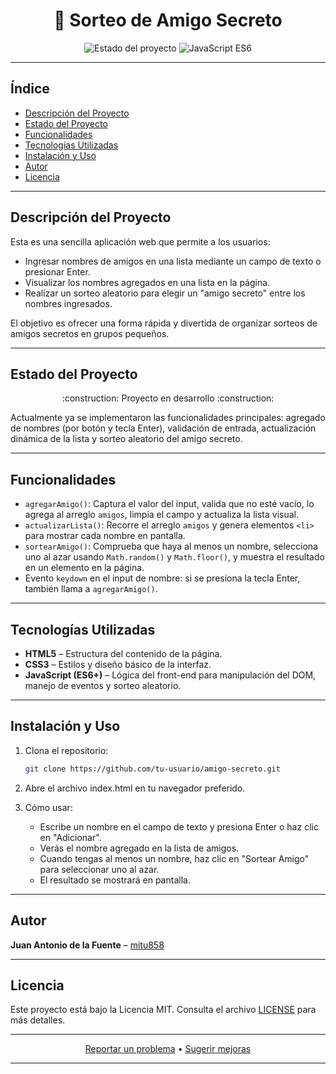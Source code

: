 <h1 align="center">🎁 Sorteo de Amigo Secreto</h1>

<p align="center">
  <img src="https://img.shields.io/badge/Estado-En%20Desarrollo-orange" alt="Estado del proyecto">
  <img src="https://img.shields.io/badge/JavaScript-ES6-brightgreen" alt="JavaScript ES6">
</p>

---

## Índice

- [Descripción del Proyecto](#descripción-del-proyecto)  
- [Estado del Proyecto](#estado-del-proyecto)  
- [Funcionalidades](#funcionalidades)  
- [Tecnologías Utilizadas](#tecnologías-utilizadas)  
- [Instalación y Uso](#instalación-y-uso)  
- [Autor](#autor)  
- [Licencia](#licencia)

---

## Descripción del Proyecto

Esta es una sencilla aplicación web que permite a los usuarios:
- Ingresar nombres de amigos en una lista mediante un campo de texto o presionar Enter.
- Visualizar los nombres agregados en una lista en la página.
- Realizar un sorteo aleatorio para elegir un "amigo secreto" entre los nombres ingresados.

El objetivo es ofrecer una forma rápida y divertida de organizar sorteos de amigos secretos en grupos pequeños.

---

## Estado del Proyecto

<p align="center">
  :construction: Proyecto en desarrollo :construction:
</p>

Actualmente ya se implementaron las funcionalidades principales: agregado de nombres (por botón y tecla Enter), validación de entrada, actualización dinámica de la lista y sorteo aleatorio del amigo secreto.

---

## Funcionalidades

- `agregarAmigo()`: Captura el valor del input, valida que no esté vacío, lo agrega al arreglo `amigos`, limpia el campo y actualiza la lista visual.
- `actualizarLista()`: Recorre el arreglo `amigos` y genera elementos `<li>` para mostrar cada nombre en pantalla.
- `sortearAmigo()`: Comprueba que haya al menos un nombre, selecciona uno al azar usando `Math.random()` y `Math.floor()`, y muestra el resultado en un elemento en la página.
- Evento `keydown` en el input de nombre: si se presiona la tecla Enter, también llama a `agregarAmigo()`.

---

## Tecnologías Utilizadas

- **HTML5** – Estructura del contenido de la página.  
- **CSS3** – Estilos y diseño básico de la interfaz.  
- **JavaScript (ES6+)** – Lógica del front-end para manipulación del DOM, manejo de eventos y sorteo aleatorio.

---

## Instalación y Uso

1. Clona el repositorio:
   ```bash
   git clone https://github.com/tu-usuario/amigo-secreto.git
   ```
2. Abre el archivo index.html en tu navegador preferido.

3. Cómo usar:
   - Escribe un nombre en el campo de texto y presiona Enter o haz clic en "Adicionar".
   - Verás el nombre agregado en la lista de amigos.
   - Cuando tengas al menos un nombre, haz clic en "Sortear Amigo" para seleccionar uno al azar.
   - El resultado se mostrará en pantalla.

---

## Autor

**Juan Antonio de la Fuente** – [mitu858](https://github.com/mitu858)

---

## Licencia

Este proyecto está bajo la Licencia MIT. Consulta el archivo [LICENSE](LICENSE) para más detalles.

---

<p align="center">
  <a href="https://github.com/mitu858/challenge-amigo-secreto_esp-main/tree/main/issues">Reportar un problema</a> •
  <a href="https://github.com/mitu858/challenge-amigo-secreto_esp-main/tree/main/pulls">Sugerir mejoras</a>
</p>

---
